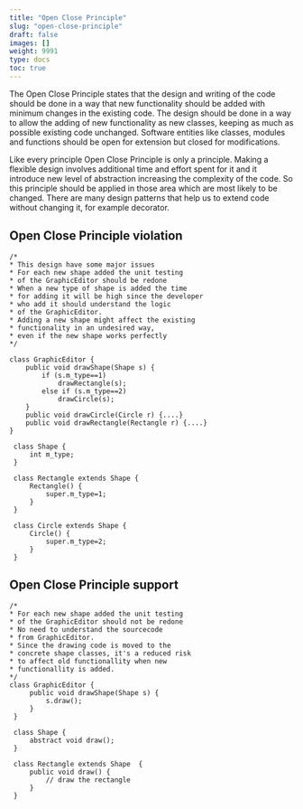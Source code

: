 ```yaml
---
title: "Open Close Principle"
slug: "open-close-principle"
draft: false
images: []
weight: 9991
type: docs
toc: true
---
```


The Open Close Principle states that the design and writing of the code should be done in a way that new functionality should be added with minimum changes in the existing code. The design should be done in a way to allow the adding of new functionality as new classes, keeping as much as possible existing code unchanged. Software entities like classes, modules and functions should be open for extension but closed for modifications.

Like every principle Open Close Principle is only a principle. Making a flexible design involves additional time and effort spent for it and it introduce new level of abstraction increasing the complexity of the code. So this principle should be applied in those area which are most likely to be changed. 
There are many design patterns that help us to extend code without changing it, for example decorator.

## Open Close Principle violation
    /* 
    * This design have some major issues
    * For each new shape added the unit testing
    * of the GraphicEditor should be redone                      
    * When a new type of shape is added the time
    * for adding it will be high since the developer
    * who add it should understand the logic
    * of the GraphicEditor.
    * Adding a new shape might affect the existing
    * functionality in an undesired way, 
    * even if the new shape works perfectly   
    */ 

    class GraphicEditor {
        public void drawShape(Shape s) {
            if (s.m_type==1)
                drawRectangle(s);
            else if (s.m_type==2)
                drawCircle(s);
        }
        public void drawCircle(Circle r) {....}
        public void drawRectangle(Rectangle r) {....}
    }
 
     class Shape {
         int m_type;
     }
 
     class Rectangle extends Shape {
         Rectangle() {
             super.m_type=1;
         }
     }
 
     class Circle extends Shape {
         Circle() {
             super.m_type=2;
         }
     }



## Open Close Principle support
    /*
    * For each new shape added the unit testing
    * of the GraphicEditor should not be redone
    * No need to understand the sourcecode
    * from GraphicEditor.
    * Since the drawing code is moved to the
    * concrete shape classes, it's a reduced risk
    * to affect old functionallity when new
    * functionallity is added.
    */ 
    class GraphicEditor {
         public void drawShape(Shape s) {
             s.draw();
         }
     }
 
     class Shape {
         abstract void draw();
     }
 
     class Rectangle extends Shape  {
         public void draw() {
             // draw the rectangle
         }
     } 

